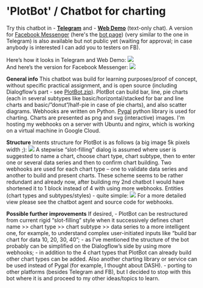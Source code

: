# 'PlotBot' / Chatbot for charting

<p>
    Try this chatbot in
    - <a href="http://t.me/MakeMyChartBot" target="_blank"><b>Telegram</b></a> and
    - <a href="https://bot.dialogflow.com/plotbot" target="_blank"><b>Web Demo</b></a> (text-only chat).
    A version for <a href="https://www.google.com/url?q=https%3A%2F%2Fwww.facebook.com%2Fmessages%2Ft%2FChartingBot&sa=D&sntz=1&usg=AFQjCNEse1j0mozD-y9gSGg1DQ8fDVF4_w" target="_blank">Facebook Messenger</a> (here's the <a href="https://www.google.com/url?q=https%3A%2F%2Fwww.facebook.com%2FChartingBot%2F&sa=D&sntz=1&usg=AFQjCNHqwFZYSyQUw0C6HvzEsIxvqV5fDQ" target="_blank">bot page</a>) (very similar to the one in Telegram) is also available but not public yet (waiting for approval; in case anybody is interested I can add you to testers on FB).
</p>
<p>
    Here’s how it looks in Telegram and Web Demo:
    <a href="https://iuriid.github.io/img/pb-4.gif" target="_blank"><img src="https://iuriid.github.io/img/pb-4.gif" class="img-fluid img-thumbnail" style="max-width: 800px"></a>
    <br>
    And here’s the version for Facebook Messenger:
    <a href="https://iuriid.github.io/img/pb-5.gif" target="_blank"><img src="https://iuriid.github.io/img/pb-5.gif" class="img-fluid img-thumbnail" style="max-width: 800px"></a>
</p>
<p>
    <b>General info</b>
    This chatbot was build for learning purposes/proof of concept, without specific practical assignment, and is open source (including Dialogflow’s part - see <a href="https://github.com/IuriiD/plotbot/blob/master/PlotBot.zip" target="_blank">PlotBot.zip</a>).
    PlotBot can build bar, line, pie charts (each in several subtypes like basic/horizontal/stacked for bar and line charts and basic/”donut”/half-pie in case of pie charts), and also scatter diagrams. Webhooks are written on Python. <a href="http://www.google.com/url?q=http%3A%2F%2Fpygal.org%2Fen%2Fstable%2Findex.html&sa=D&sntz=1&usg=AFQjCNEjQ5WyKQh-OxLm3g_YkRPX09rFKg" target="_blank">Pygal</a> python library is used for charting. Charts are presented as png and svg (interactive) images. I'm hosting my webhooks on a server with Ubuntu and nginx, which is working on a virtual machine in Google Cloud.
</p>
<p>
    <b>Structure</b>
    Intents structure for PlotBot is as follows (a big image 5k pixels width ;):
    <a href="https://iuriid.github.io/img/plotbot_intents_structure.gif" target="_blank"><img src="https://iuriid.github.io/img/plotbot_intents_structure.gif" class="img-fluid img-thumbnail" style="max-width: 800px"></a>
    A stepwise “slot-filling” dialog is assumed where user is suggested to name a chart, choose chart type, chart subtype, then to enter one or several data series and then to confirm chart building. Two webhooks are used for each chart type – one to validate data series and another to build and present charts.
    These scheme seems to be rather redundant and already now, after building my 2nd chatbot I would have shortened it to 1 block instead of 4 with using more webhooks.
    Entities (chart types and subtypes/styles) - quite simple:
    <a href="https://iuriid.github.io/img/pb-6.gif" target="_blank"><img src="https://iuriid.github.io/img/pb-6.gif" class="img-fluid img-thumbnail" style="max-width: 800px"></a>
    For a more detailed view please see the chatbot agent and source code for webhooks.
</p>
<p>
    <b>Possible further improvements</b>
    If desired,
    - PlotBot can be restructured from current rigid “slot-filling” style when it successively defines chart name >> chart type >> chart subtype >> data series to a more intelligent one, for example, to understand complex user-initiated inputs like “build bar chart for data 10, 20, 30, 40”;
    - as I’ve mentioned the structure of the bot probably can be simplified on the Dialogflow’s side by using more webhooks;
    - in addition to the 4 chart types that PlotBot can already build other chart types can be added. Also another charting library or service can be used instead of Pygal (for example, I thought about DASH).
    - porting to other platforms (besides Telegram and FB),
    but I decided to stop with this bot where it is and proceed to my other ideas/topics to learn.
</p>
